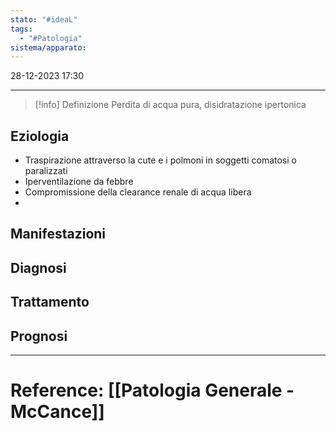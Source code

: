 ```yaml
---
stato: "#ideaL"
tags:
  - "#Patologia"
sistema/apparato:
---
```

28-12-2023 17:30

--- 

>[!info] Definizione
>Perdita di acqua pura, disidratazione ipertonica


## Eziologia
- Traspirazione attraverso la cute e i polmoni in soggetti comatosi o paralizzati
- Iperventilazione da febbre
- Compromissione della clearance renale di acqua libera
- 

## Manifestazioni

## Diagnosi

## Trattamento

## Prognosi













--- 
# Reference: [[Patologia Generale - McCance]]